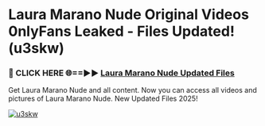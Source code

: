 # Laura Marano Nude Original Videos 0nlyFans Leaked - Files Updated! (u3skw)

<h3>🔴 CLICK HERE 🌐==►► <a href="https://tinyurl.com/52m3yx9h" rel="nofollow">Laura Marano Nude Updated Files</a></h3>

Get Laura Marano Nude and all content. Now you can access all videos and pictures of Laura Marano Nude. New Updated Files 2025!

[![u3skw](https://i.imgur.com/TnHtlc8.gif)](https://tinyurl.com/52m3yx9h)

